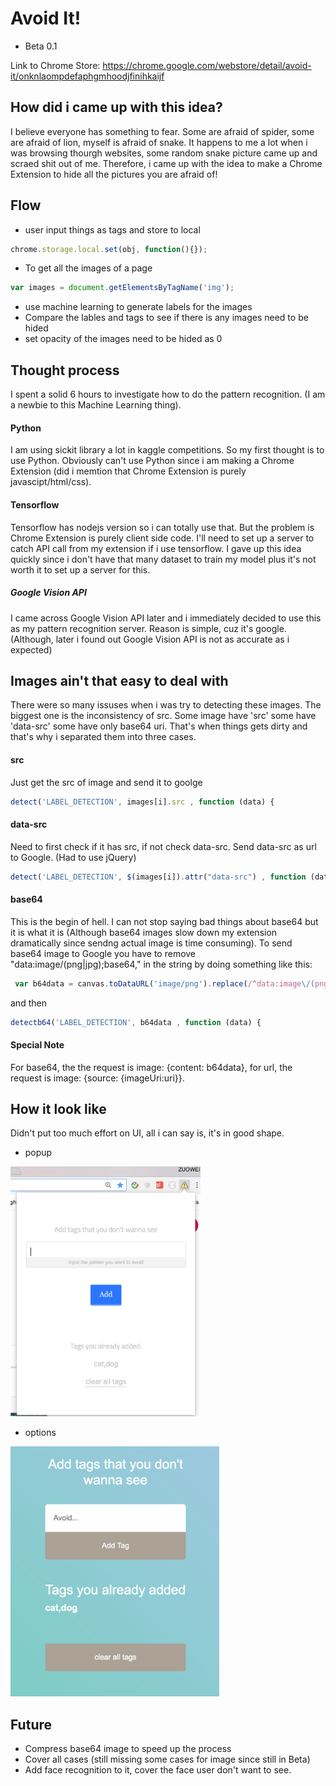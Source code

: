 # Avoid It!
* Beta 0.1

Link to Chrome Store: https://chrome.google.com/webstore/detail/avoid-it/onknlaompdefaphgmhoodjfinihkaijf

## How did i came up with this idea?
I believe everyone has something to fear. Some are afraid of spider, some are afraid of lion, myself is afraid of snake. 
It happens to me a lot when i was browsing thourgh websites, some random snake picture came up and scraed shit out of me.
Therefore, i came up with the idea to make a Chrome Extension to hide all the pictures you are afraid of!

## Flow
* user input things as tags and store to local 
```javascript
chrome.storage.local.set(obj, function(){}); 
```
* To get all the images of a page 
```javascript
var images = document.getElementsByTagName('img'); 
```
* use machine learning to generate labels for the images
* Compare the lables and tags to see if there is any images need to be hided
* set opacity of the images need to be hided as 0 

## Thought process
I spent a solid 6 hours to investigate how to do the pattern recognition. (I am a newbie to this Machine Learning thing).
#### Python
I am using sickit library a lot in kaggle competitions. So my first thought is to use Python.
Obviously can't use Python since i am making a Chrome Extension (did i memtion that Chrome Extension is purely javascipt/html/css).
#### Tensorflow
Tensorflow has nodejs version so i can totally use that. But the problem is Chrome Extension is purely client side code. I'll need to set up a server to catch API call from my extension if i use tensorflow. 
I gave up this idea quickly since i don't have that many dataset to train my model plus it's not worth it to set up a server for this.
##### Google Vision API
I came across Google Vision API later and i immediately decided to use this as my pattern recognition server.
Reason is simple, cuz it's google. (Although, later i found out Google Vision API is not as accurate as i expected)


## Images ain't that easy to deal with
There were so many issuses when i was try to detecting these images. The biggest one is the inconsistency of src. Some image have 'src' some have 'data-src' some have only base64 uri. That's when things gets dirty and that's why i separated them into three cases. 
#### src
Just get the src of image and send it to goolge
```javascript
detect('LABEL_DETECTION', images[i].src , function (data) { 
```
#### data-src
Need to first check if it has src, if not check data-src. Send data-src as url to Google. (Had to use jQuery)
```javascript
detect('LABEL_DETECTION', $(images[i]).attr("data-src") , function (data) { 
```
#### base64
This is the begin of hell. I can not stop saying bad things about base64 but it is what it is (Although base64 images slow down my extension dramatically since sendng actual image is time consuming). To send base64 image to Google you have to remove "data:image\/(png|jpg);base64," in the string by doing something like this:
```javascript
 var b64data = canvas.toDataURL('image/png').replace(/^data:image\/(png|jpg);base64,/, '');
```
and then 
```javascript
detectb64('LABEL_DETECTION', b64data , function (data) {
```
#### Special Note
For base64, the the request is image: {content: b64data}, for url, the request is image: {source: {imageUri:uri}}.

## How it look like
Didn't put too much effort on UI, all i can say is, it's in good shape.
* popup
<img src="https://github.com/zuoweifu/AvoidIt/blob/master/img/popup.png" alt="Popup" height=400/>

* options
<img src="https://github.com/zuoweifu/AvoidIt/blob/master/img/options.png" alt="Popup" height=400/>

## Future
* Compress base64 image to speed up the process
* Cover all cases (still missing some cases for image since still in Beta)
* Add face recognition to it, cover the face user don't want to see.
